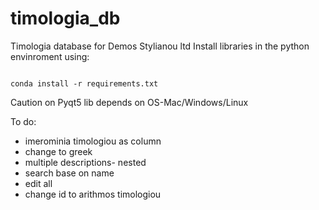 # timologia_db
Timologia database for Demos Stylianou ltd
Install libraries in the python envinroment using:
<pre><code>
conda install -r requirements.txt
</code></pre>

Caution on Pyqt5 lib depends on OS-Mac/Windows/Linux

To do: 
- imerominia timologiou as column
- change to greek
- multiple descriptions- nested
- search base on name
- edit all 
- change id to arithmos timologiou
